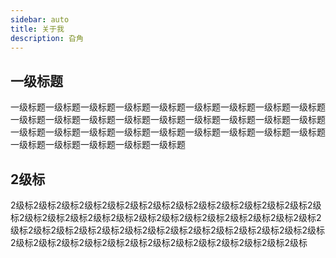 ```yaml
---
sidebar: auto
title: 关于我
description: 旮角
---
```

## 一级标题
一级标题一级标题一级标题一级标题一级标题一级标题一级标题一级标题一级标题一级标题一级标题一级标题一级标题一级标题一级标题一级标题一级标题一级标题一级标题一级标题一级标题一级标题一级标题一级标题一级标题一级标题一级标题一级标题一级标题一级标题一级标题一级标题
## 2级标
2级标2级标2级标2级标2级标2级标2级标2级标2级标2级标2级标2级标2级标2级标2级标2级标2级标2级标2级标2级标2级标2级标2级标2级标2级标2级标2级标2级标2级标2级标2级标2级标2级标2级标2级标2级标2级标2级标2级标2级标2级标2级标2级标2级标2级标2级标2级标2级标2级标2级标2级标2级标2级标2级标